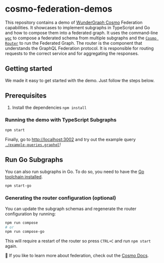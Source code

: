 # cosmo-federation-demos

This repository contains a demo of [WunderGraph Cosmo](https://cosmo-docs.wundergraph.com/) Federation capabilities. It showcases to implement subgraphs in TypeScript and Go and how to compose them into a federated graph.
It uses the command-line [`wgc`](https://cosmo-docs.wundergraph.com/cli/intro) to compose a federated schema from multiple subgraphs and the [`Cosmo Router`](https://cosmo-docs.wundergraph.com/router) to run the Federated Graph. The router is the component that understands the GraphQL Federation protocol. It is responsible for routing requests to the correct service and for aggregating the responses.

## Getting started

We made it easy to get started with the demo. Just follow the steps below.

## Prerequisites
1. Install the dependencies `npm install`

### Running the demo with TypeScript Subgraphs

```bash
npm start
```

Finally, go to [http://localhost:3002](http://localhost:3002) and try out the example query [`./example-queries.graphql`](./example-queries.graphql)!

## Run Go Subgraphs

You can also run subgraphs in Go. To do so, you need to have the [Go toolchain installed](https://go.dev/doc/install).

```bash
npm start-go
```

### Generating the router configuration (optional)

You can update the subgraph schemas and regenerate the router configuration by running:

```bash
npm run compose
# or
npm run compose-go
```

This will require a restart of the router so press `CTRL+C` and run `npm start` again.

💫 If you like to learn more about federation, check out the [Cosmo Docs](https://cosmo-docs.wundergraph.com/).
